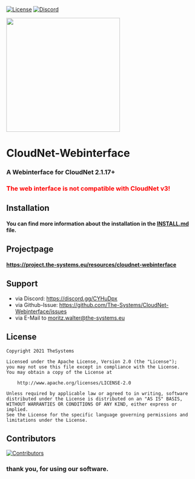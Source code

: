 [![License](https://img.shields.io/badge/License-Apache%202.0-blue.svg)](https://opensource.org/licenses/Apache-2.0)
[![Discord](https://img.shields.io/discord/340197684688453632.svg?label=&logo=discord&logoColor=ffffff&color=7389D8&labelColor=6A7EC2)](https://discord.gg/CYHuDpx)
<br>

<img src="https://cdn.the-systems.eu/icon-transparent-banner.png" width="300px" />

# <b>CloudNet-Webinterface</b>

### A Webinterface for CloudNet 2.1.17+

### <span style="color: red">The web interface is not compatible with CloudNet v3!</span>

## Installation

#### You can find more information about the installation in the [INSTALL.md](./INSTALL.md) file.

## Projectpage

#### https://project.the-systems.eu/resources/cloudnet-webinterface

## Support

- via Discord: https://discord.gg/CYHuDpx
- via Github-Issue: https://github.com/The-Systems/CloudNet-Webinterface/issues
- via E-Mail to moritz.walter@the-systems.eu

## License

    Copyright 2021 TheSystems
    
    Licensed under the Apache License, Version 2.0 (the "License");
    you may not use this file except in compliance with the License.
    You may obtain a copy of the License at
    
        http://www.apache.org/licenses/LICENSE-2.0
    
    Unless required by applicable law or agreed to in writing, software
    distributed under the License is distributed on an "AS IS" BASIS,
    WITHOUT WARRANTIES OR CONDITIONS OF ANY KIND, either express or implied.
    See the License for the specific language governing permissions and
    limitations under the License.

## Contributors

<a href="https://github.com/The-Systems/CloudNet-Webinterface/graphs/contributors">
  <img src="https://contrib.rocks/image?repo=The-Systems/CloudNet-Webinterface" alt="Contributors"/>
</a>

<br>

### thank you, for using our software.


